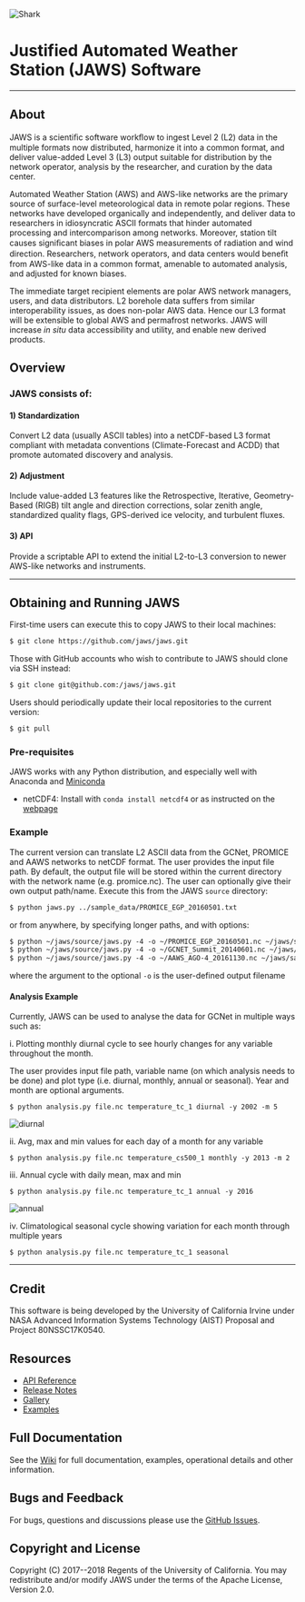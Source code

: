 ![Shark](./img/shark.jpg?raw=true)


# Justified Automated Weather Station (JAWS) Software 
___

## About

JAWS is a scientiﬁc software workﬂow to ingest Level 2 (L2) data in the multiple formats now distributed, harmonize it into a common format, and deliver value-added Level 3 (L3) output suitable for distribution by the network operator, analysis by the researcher, and curation by the data center. 

Automated Weather Station (AWS) and AWS-like networks are the primary source of surface-level meteorological data in remote polar regions. These networks have developed organically and independently, and deliver data to researchers in idiosyncratic ASCII formats that hinder automated processing and intercomparison among networks. Moreover, station tilt causes signiﬁcant biases in polar AWS measurements of radiation and wind direction. Researchers, network operators, and data centers would beneﬁt from AWS-like data in a common format, amenable to automated analysis, and adjusted for known biases.

The immediate target recipient elements are polar AWS network managers, users, and data distributors. L2 borehole data suffers from similar interoperability issues, as does non-polar AWS data. Hence our L3 format will be extensible to global AWS and permafrost networks. JAWS will increase *in situ* data accessibility and utility, and enable new derived products.

## Overview

### JAWS consists of:

#### 1) Standardization

Convert L2 data (usually ASCII tables) into a netCDF-based L3 format compliant with metadata conventions (Climate-Forecast and ACDD) that promote automated discovery and analysis. 

#### 2) Adjustment

Include value-added L3 features like the Retrospective, Iterative, Geometry-Based (RIGB) tilt angle and direction corrections, solar zenith angle, standardized quality flags, GPS-derived ice velocity, and turbulent fluxes.

#### 3) API

Provide a scriptable API to extend the initial L2-to-L3 conversion to newer AWS-like networks and instruments.

___
<!--
## Installation
### Linux/unix/win
#### Requirements:
* writable directory
* anaconda/miniconda
* installed unzip package

From within a writable directory, run the following command:
``` html
$ conda install -c conda-forge jaws
```
-->

## Obtaining and Running JAWS

First-time users can execute this to copy JAWS to their local machines:

``` html
$ git clone https://github.com/jaws/jaws.git
```

Those with GitHub accounts who wish to contribute to JAWS should clone via SSH instead:

``` html
$ git clone git@github.com:/jaws/jaws.git
```

Users should periodically update their local repositories to the current version:

``` html
$ git pull
```

### Pre-requisites 

JAWS works with any Python distribution, and especially well with Anaconda and [Miniconda](https://conda.io/miniconda.html)
* netCDF4: Install with `conda install netcdf4` or as instructed on the [webpage](unidata.github.io/netcdf4-python)

### Example

The current version can translate L2 ASCII data from the GCNet, PROMICE and AAWS networks to netCDF format. The user provides the input file path. By default, the output file will be stored within the current directory with the network name (e.g. promice.nc). The user can optionally give their own output path/name. Execute this from the JAWS `source` directory:

``` html
$ python jaws.py ../sample_data/PROMICE_EGP_20160501.txt
```

or from anywhere, by specifying longer paths, and with options:

``` html
$ python ~/jaws/source/jaws.py -4 -o ~/PROMICE_EGP_20160501.nc ~/jaws/sample_data/PROMICE_EGP_20160501.txt
$ python ~/jaws/source/jaws.py -4 -o ~/GCNET_Summit_20140601.nc ~/jaws/sample_data/GCNET_Summit_20140601.txt
$ python ~/jaws/source/jaws.py -4 -o ~/AAWS_AGO-4_20161130.nc ~/jaws/sample_data/AAWS_AGO-4_20161130.txt
```

where the argument to the optional `-o` is the user-defined output filename

#### Analysis Example

Currently, JAWS can be used to analyse the data for GCNet in multiple ways such as:

i. Plotting monthly diurnal cycle to see hourly changes for any variable throughout the month.

The user provides input file path, variable name (on which analysis needs to be done) and plot type (i.e. diurnal, monthly, annual or seasonal). Year and month are optional arguments.

```
$ python analysis.py file.nc temperature_tc_1 diurnal -y 2002 -m 5
```

![diurnal](./img/diurnal.png?raw=true)

ii. Avg, max and min values for each day of a month for any variable

```
$ python analysis.py file.nc temperature_cs500_1 monthly -y 2013 -m 2
```

iii. Annual cycle with daily mean, max and min

```
$ python analysis.py file.nc temperature_tc_1 annual -y 2016
```

![annual](./img/annual.jpg?raw=true)

iv. Climatological seasonal cycle showing variation for each month through multiple years

```
$ python analysis.py file.nc temperature_tc_1 seasonal
```


<!--
Storing AWS-like data using DSG convention:
``` html
$ jaws --L2=gcnet --featureType L2.ascii L3.nc
```
Unit-test to verify data:
``` html
$ jaws --L2=gcnet --kelvin sample_L2.ascii sample_L3.nc
```
Annotate L2b netCDF with CF and ACDD variable and global metadata:
``` html
$ jaws --L2=imau --creator_email=’janedoe@summit.com’ --L2.ascii L3.nc
```
Derive value-added data and metadata:
``` html
$ jaws --L2=gcnet --solar_zenith_angles L2.ascii L3.nc
```
-->

___
## Credit

This software is being developed by the University of California Irvine under NASA Advanced Information Systems Technology (AIST) Proposal and Project 80NSSC17K0540.

## Resources

* [API Reference](https://github.com/jaws/jaws/blob/master/API.md)
* [Release Notes](https://github.com/jaws/jaws/releases)
* [Gallery](https://github.com/jaws/jaws/wiki/Gallery)
* [Examples](https://)


## Full Documentation

See the [Wiki](https://github.com/jaws/jaws/wiki/) for full documentation, examples, operational details and other information.

## Bugs and Feedback

For bugs, questions and discussions please use the [GitHub Issues](https://github.com/jaws/jaws/issues).
 
## Copyright and License

Copyright (C) 2017--2018 Regents of the University of California.
You may redistribute and/or modify JAWS under the terms of the Apache License, Version 2.0.
